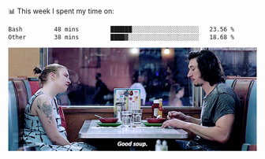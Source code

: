 📊 This week I spent my time on:
<!--START_SECTION:waka-->

```text
Bash         48 mins         ██████░░░░░░░░░░░░░░░░░░░   23.56 %
Other        38 mins         ████▓░░░░░░░░░░░░░░░░░░░░   18.68 %
```

<!--END_SECTION:waka-->


![](goodSoup.gif)
